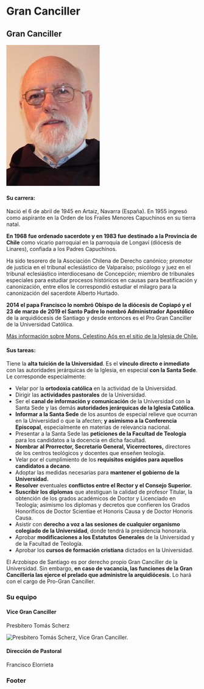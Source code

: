 # Gran Canciller

## Gran Canciller

![Monse&#xF1;or Celestino A&#xF3;s, Pro-Gran Canciller.](../../../.gitbook/assets/celestino_aos.jpg)

#### Su carrera:

Nació el 6 de abril de 1945 en Artaiz, Navarra \(España\). En 1955 ingresó como aspirante en la Orden de los Frailes Menores Capuchinos en su tierra natal. 

**En 1968 fue ordenado sacerdote y en 1983 fue destinado a la Provincia de Chile** como vicario parroquial en la parroquia de Longaví \(diócesis de Linares\), confiada a los Padres Capuchinos.

Ha sido tesorero de la Asociación Chilena de Derecho canónico; promotor de justicia en el tribunal eclesiástico de Valparaíso; psicólogo y juez en el tribunal eclesiástico interdiocesano de Concepción; miembro de tribunales especiales para estudiar procesos históricos en causas para beatificación y canonización, entre ellos le correspondió estudiar el milagro para la canonización del sacerdote Alberto Hurtado.

**2014 el papa Francisco lo nombró Obispo de la diócesis de Copiapó y el 23 de marzo de 2019 el Santo Padre lo nombró Administrador Apostólico** de la arquidiócesis de Santiago y desde entonces es el Pro Gran Canciller de la Universidad Católica. 

[Más información sobre Mons. Celestino Aós en el sitio de la Iglesia de Chile.](http://iglesia.cl/diocesis_detalle.php?diocesis=12)

#### Sus tareas:

Tiene la **alta tuición de la Universidad**. Es el **vínculo directo e inmediato** con las autoridades jerárquicas de la Iglesia, en especial **con la Santa Sede**. Le corresponde especialmente:

* Velar por la **ortodoxia católica** en la actividad de la Universidad.
* Dirigir las **actividades pastorales** de la Universidad.
* Ser el **canal de información y comunicación** de la Universidad con la Santa Sede y las demás **autoridades jerárquicas de la Iglesia Católica**.
* **Informar a la Santa Sede** de los asuntos de especial relieve que ocurran en la Universidad o que la afecten; **y asimismo a la Conferencia Episcopal**, especialmente en materias de relevancia nacional.
* Presentar a la Santa Sede las **peticiones de la Facultad de Teología** para los candidatos a la docencia en dicha facultad.
* **Nombrar** **al Prorrector, Secretario General, Vicerrectores,** directores de los centros teológicos y docentes que enseñen teología.
* Velar por el cumplimiento de los **requisitos exigidos para aquellos candidatos a decano**.
* Adoptar las medidas necesarias para **mantener el gobierno de la Universidad.**
* **Resolver** eventuales **conflictos entre el Rector y el Consejo Superior.**
* **Suscribir los diplomas** que atestiguan la calidad de profesor Titular, la obtención de los grados académicos de Doctor y Licenciado en Teología; asimismo los diplomas y decretos que confieren los Grados Honoríficos de Doctor Scientiae et Honoris Causa y de Doctor Honoris Causa.
* Asistir con **derecho a voz a las sesiones de cualquier organismo colegiado de la Universidad**, donde tendrá la presidencia honoraria.
* Aprobar **modificaciones a los Estatutos** **Generales** de la Universidad y de la Facultad de Teología.
* Aprobar los **cursos de formación cristiana** dictados en la Universidad.

El Arzobispo de Santiago es por derecho propio Gran Canciller de la Universidad. Sin embargo, **en caso de vacancia, las funciones de la Gran Cancillería las ejerce el prelado que administre la arquidiócesis**. Lo hará con el cargo de Pro-Gran Canciller.

### Su equipo

#### Vice Gran Canciller

Presbítero Tomás Scherz

![Presb&#xED;tero Tom&#xE1;s Scherz, Vice Gran Canciller.](../../../.gitbook/assets/_mg_3609.jpg)

#### Dirección de Pastoral

Francisco Elorrieta



### Footer



